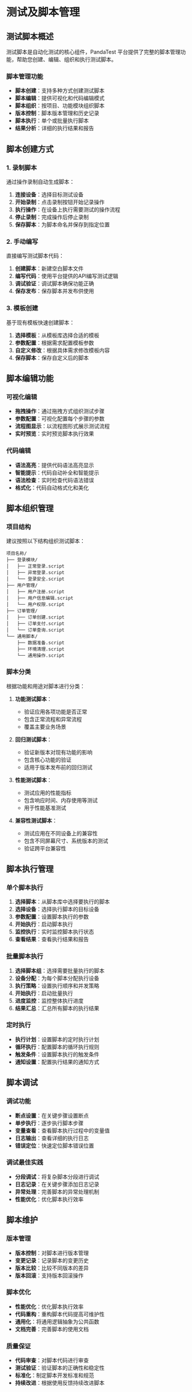 # 测试及脚本管理

## 测试脚本概述

测试脚本是自动化测试的核心组件，PandaTest 平台提供了完整的脚本管理功能，帮助您创建、编辑、组织和执行测试脚本。

### 脚本管理功能

- **脚本创建**：支持多种方式创建测试脚本
- **脚本编辑**：提供可视化和代码编辑模式
- **脚本组织**：按项目、功能模块组织脚本
- **版本控制**：脚本版本管理和历史记录
- **脚本执行**：单个或批量执行脚本
- **结果分析**：详细的执行结果和报告

## 脚本创建方式

### 1. 录制脚本

通过操作录制自动生成脚本：

1. **连接设备**：选择目标测试设备
2. **开始录制**：点击录制按钮开始记录操作
3. **执行操作**：在设备上执行需要测试的操作流程
4. **停止录制**：完成操作后停止录制
5. **保存脚本**：为脚本命名并保存到指定位置

### 2. 手动编写

直接编写测试脚本代码：

1. **创建脚本**：新建空白脚本文件
2. **编写代码**：使用平台提供的API编写测试逻辑
3. **调试验证**：调试脚本确保功能正确
4. **保存发布**：保存脚本并发布供使用

### 3. 模板创建

基于现有模板快速创建脚本：

1. **选择模板**：从模板库选择合适的模板
2. **参数配置**：根据需求配置模板参数
3. **自定义修改**：根据具体需求修改模板内容
4. **保存脚本**：保存自定义后的脚本

## 脚本编辑功能

### 可视化编辑

- **拖拽操作**：通过拖拽方式组织测试步骤
- **参数配置**：可视化配置每个步骤的参数
- **流程图显示**：以流程图形式展示测试流程
- **实时预览**：实时预览脚本执行效果

### 代码编辑

- **语法高亮**：提供代码语法高亮显示
- **智能提示**：代码自动补全和智能提示
- **语法检查**：实时检查代码语法错误
- **格式化**：代码自动格式化和美化

## 脚本组织管理

### 项目结构

建议按照以下结构组织测试脚本：

```
项目名称/
├── 登录模块/
│   ├── 正常登录.script
│   ├── 异常登录.script
│   └── 登录安全.script
├── 用户管理/
│   ├── 用户注册.script
│   ├── 用户信息编辑.script
│   └── 用户权限.script
├── 订单管理/
│   ├── 订单创建.script
│   ├── 订单支付.script
│   └── 订单查询.script
└── 通用脚本/
    ├── 数据准备.script
    ├── 环境清理.script
    └── 通用操作.script
```

### 脚本分类

根据功能和用途对脚本进行分类：

1. **功能测试脚本**：
   - 验证应用各项功能是否正常
   - 包含正常流程和异常流程
   - 覆盖主要业务场景

2. **回归测试脚本**：
   - 验证新版本对现有功能的影响
   - 包含核心功能的验证
   - 适用于版本发布前的回归测试

3. **性能测试脚本**：
   - 测试应用的性能指标
   - 包含响应时间、内存使用等测试
   - 用于性能基准测试

4. **兼容性测试脚本**：
   - 测试应用在不同设备上的兼容性
   - 包含不同屏幕尺寸、系统版本的测试
   - 验证跨平台兼容性

## 脚本执行管理

### 单个脚本执行

1. **选择脚本**：从脚本库中选择要执行的脚本
2. **选择设备**：选择执行脚本的目标设备
3. **参数配置**：设置脚本执行的参数
4. **开始执行**：启动脚本执行
5. **监控执行**：实时监控脚本执行状态
6. **查看结果**：查看执行结果和报告

### 批量脚本执行

1. **选择脚本组**：选择需要批量执行的脚本
2. **设备分配**：为每个脚本分配执行设备
3. **执行策略**：设置执行顺序和并发策略
4. **开始执行**：启动批量执行
5. **进度监控**：监控整体执行进度
6. **结果汇总**：汇总所有脚本的执行结果

### 定时执行

- **执行计划**：设置脚本的定时执行计划
- **循环执行**：配置脚本的循环执行规则
- **触发条件**：设置脚本执行的触发条件
- **通知设置**：配置执行结果的通知方式

## 脚本调试

### 调试功能

- **断点设置**：在关键步骤设置断点
- **单步执行**：逐步执行脚本步骤
- **变量查看**：查看脚本执行过程中的变量值
- **日志输出**：查看详细的执行日志
- **错误定位**：快速定位脚本错误位置

### 调试最佳实践

- **分段调试**：将复杂脚本分段进行调试
- **日志记录**：在关键步骤添加日志记录
- **异常处理**：完善脚本的异常处理机制
- **性能优化**：优化脚本执行效率

## 脚本维护

### 版本管理

- **版本控制**：对脚本进行版本管理
- **变更记录**：记录脚本的变更历史
- **版本比较**：比较不同版本的差异
- **版本回滚**：支持版本回滚操作

### 脚本优化

- **性能优化**：优化脚本执行效率
- **代码重构**：重构脚本代码提高可维护性
- **通用化**：将通用逻辑抽象为公共函数
- **文档完善**：完善脚本的使用文档

### 质量保证

- **代码审查**：对脚本代码进行审查
- **测试验证**：验证脚本的正确性和稳定性
- **标准化**：制定脚本开发标准和规范
- **持续改进**：根据使用反馈持续改进脚本 